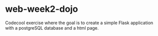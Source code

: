 # web-week2-dojo
Codecool exercise where the goal is to create a simple Flask application with a postgreSQL database and a html page.
